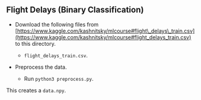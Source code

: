 Flight Delays (Binary Classification)
---
* Download the following files from [https://www.kaggle.com/kashnitsky/mlcourse#flight\_delays\_train.csv](https://www.kaggle.com/kashnitsky/mlcourse#flight_delays_train.csv) to this directory.
	* `flight_delays_train.csv`.

* Preprocess the data.
	* Run `python3 preprocess.py`.

This creates a `data.npy`.
